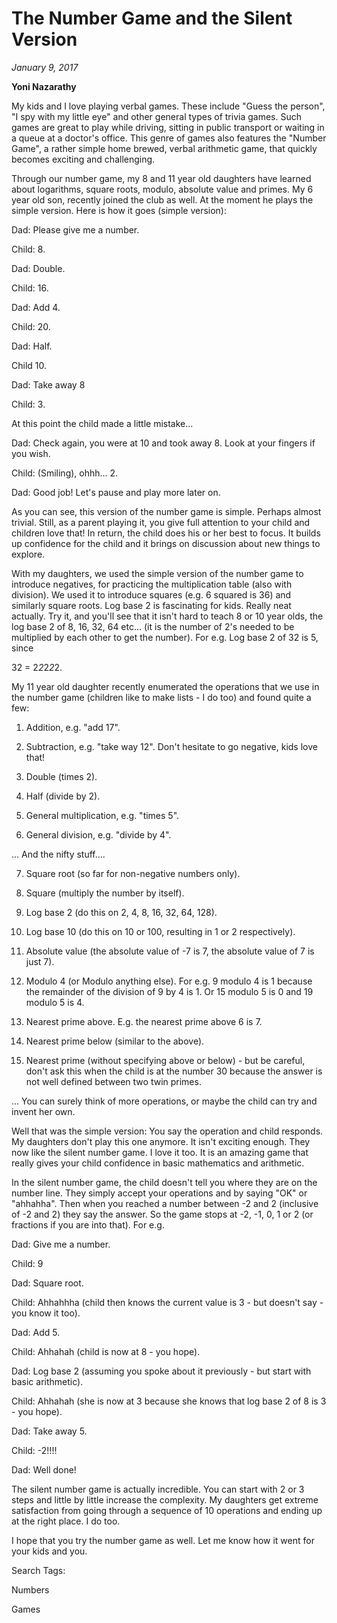 
# The Number Game and the Silent Version
*January 9, 2017*


**Yoni Nazarathy**


 

 

My kids and I love playing verbal games. These include "Guess the person", "I spy with my little eye" and other general types of trivia games. Such games are great to play while driving, sitting in public transport or waiting in a queue at a doctor's office. This genre of games also features the "Number Game", a rather simple home brewed, verbal arithmetic game, that quickly becomes exciting and challenging. 

 

Through our number game, my 8 and 11 year old daughters have learned about logarithms, square roots, modulo, absolute value and primes. My 6 year old son, recently joined the club as well. At the moment he plays the simple version. Here is how it goes (simple version):

 

Dad: Please give me a number.

Child: 8.

Dad: Double.

Child: 16.

Dad: Add 4.

Child: 20.

Dad: Half.

Child 10.

Dad: Take away 8

Child: 3.

 

At this point the child made a little mistake...

 

Dad: Check again, you were at 10 and took away 8. Look at your fingers if you wish.

Child: (Smiling), ohhh... 2.

Dad: Good job! Let's pause and play more later on.

 

As you can see, this version of the number game is simple. Perhaps almost trivial. Still, as a parent playing it, you give full attention to your child and children love that! In return, the child does his or her best to focus. It builds up confidence for the child and it brings on discussion about new things to explore.

 

With my daughters, we used the simple version of the number game to introduce negatives, for practicing the multiplication table (also with division). We used it to introduce squares (e.g. 6 squared is 36) and similarly square roots. Log base 2 is fascinating for kids. Really neat actually. Try it, and you'll see that it isn't hard to teach 8 or 10 year olds, the log base 2 of 8, 16, 32, 64 etc... (it is the number of 2's needed to be multiplied by each other to get the number). For e.g. Log base 2 of 32 is 5, since 

 

32 = 2*2*2*2*2.

 

My 11 year old daughter recently enumerated the operations that we use in the number game (children like to make lists - I do too) and found quite a few:

 

1) Addition, e.g. "add 17".

2) Subtraction, e.g. "take way 12". Don't hesitate to go negative, kids love that!

3) Double (times 2).

4) Half (divide by 2).

5) General multiplication, e.g. "times 5".

6) General division, e.g. "divide by 4".

 ... And the nifty stuff....

7) Square root (so far for non-negative numbers only).

8) Square (multiply the number by itself).

9) Log base 2 (do this on 2, 4, 8, 16, 32, 64, 128).

10) Log base 10 (do this on 10 or 100, resulting in 1 or 2 respectively).

11) Absolute value (the absolute value of -7 is 7, the absolute value of 7 is just 7).

12) Modulo 4 (or Modulo anything else). For e.g. 9 modulo 4 is 1 because the remainder of the division of 9 by 4 is 1. Or 15 modulo 5 is 0 and 19 modulo 5 is 4.

13) Nearest prime above. E.g. the nearest prime above 6 is 7.

14) Nearest prime below (similar to the above).

15) Nearest prime (without specifying above or below) - but be careful, don't ask this when the child is at the number 30 because the answer is not well defined between two twin primes.

 

 ... You can surely think of more operations, or maybe the child can try and invent her own.

 

Well that was the simple version: You say the operation and child responds. My daughters don't play this one anymore. It isn't exciting enough. They now like the silent number game. I love it too. It is an amazing game that really gives your child confidence in basic mathematics and arithmetic.

 

In the silent number game, the child doesn't tell you where they are on the number line. They simply accept your operations and by saying "OK" or "ahhahha". Then when you reached a number between -2 and 2 (inclusive of -2 and 2) they say the answer. So the game stops at -2, -1, 0, 1 or 2 (or fractions if you are into that). For e.g.

 

Dad: Give me a number.

Child: 9

Dad: Square root.

Child: Ahhahhha (child then knows the current value is 3 - but doesn't say - you know it too).

Dad: Add 5.

Child: Ahhahah (child is now at 8 - you hope).

Dad: Log base 2 (assuming you spoke about it previously - but start with basic arithmetic).

Child: Ahhahah (she is now at 3 because she knows that log base 2 of 8 is 3 - you hope).

Dad: Take away 5.

Child: -2!!!!

Dad: Well done!

 

The silent number game is actually incredible. You can start with 2 or 3 steps and little by little increase the complexity. My daughters get extreme satisfaction from going through a sequence of 10 operations and ending up at the right place. I do too. 

 

I hope that you try the number game as well. Let me know how it went for your kids and you.

 

 

 

 

 

 

 

 

Search Tags:

Numbers

Games

